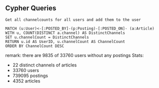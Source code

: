 ## Cypher Queries
`Get all channelcounts for all users and add them to the user`
```{cypher}
MATCH (u:User)<-[:POSTED_BY]-(p:Posting)-[:POSTED_ON]- (a:Article)
WITH u, COUNT(DISTINCT a.channel) AS DistinctChannels
SET u.channelCount = DistinctChannels
RETURN u.id AS UserID, u.channelCount AS ChannelCount
ORDER BY ChannelCount DESC
```
remark: there are 9835  of 33760 users without any postings
Stats:
- 22 distinct channels of articles
- 33760 users
- 739095 postings
- 4352 articles





